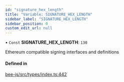 ```yaml
---
id: "signature_hex_length"
title: "Variable: SIGNATURE_HEX_LENGTH"
sidebar_label: "SIGNATURE_HEX_LENGTH"
sidebar_position: 0
custom_edit_url: null
---
```


• `Const` **SIGNATURE\_HEX\_LENGTH**: ``130``

Ethereum compatible signing interfaces and definitions

#### Defined in

[bee-js/src/types/index.ts:442](https://github.com/ethersphere/bee-js/blob/74056cb/src/types/index.ts#L442)

